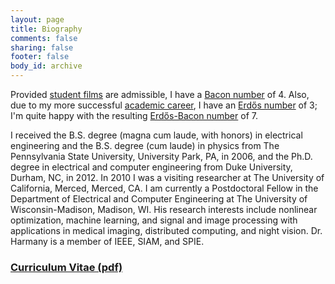 ```yaml
---
layout: page
title: Biography
comments: false
sharing: false
footer: false
body_id: archive
---
```


Provided [student films][MyIMDb] are admissible, I have a [Bacon number][WikiBaconNumber] of 4. Also, due to my more successful [academic career][MyErdosNumber], I have an [Erdős number][WikiErdosNumber] of 3; I'm  quite happy with the resulting [Erdős-Bacon number][WikiErdosBaconNumber] of 7. 

I received the B.S. degree (magna cum laude, with honors) in electrical engineering and the B.S. degree (cum laude) in physics from The Pennsylvania State University, University Park, PA, in 2006, and the Ph.D. degree in electrical and computer engineering from Duke University, Durham, NC, in 2012. In 2010 I was a visiting researcher at The University of California, Merced, Merced, CA. I am currently a Postdoctoral Fellow in the Department of Electrical and Computer Engineering at The University of Wisconsin-Madison, Madison, WI. His research interests include nonlinear optimization, machine learning, and signal and image processing with applications in medical imaging, distributed computing, and night vision. Dr. Harmany is a member of IEEE, SIAM, and SPIE. 



### [Curriculum Vitae (pdf)][CV] ###

[CV]: /bio/ZacharyTHarmanyCV.pdf "Zachary T. Harmany CV"

<!-- To include: Erdos number of 3, bacon number of 4, erdos-bacon number of 7 -->

[WikiErdosNumber]: http://en.wikipedia.org/wiki/Erdős_number "Erdős Number"
[WikiBaconNumber]: http://en.wikipedia.org/wiki/Bacon_number "Bacon Number"
[WikiErdosBaconNumber]: http://en.wikipedia.org/wiki/Erdős–Bacon_number "Erdős-Bacon Number"

[MyErdosNumber]: http://academic.research.microsoft.com/VisualExplorer#3633307&1112639 "VisualExplorer - Microsoft Academic Search"
[MyIMDb]: http://www.imdb.com/name/nm4414178/ "Zac Harmany - IMDb"